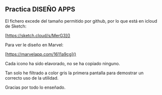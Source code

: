 ## Practica DISEÑO APPS

El fichero excede del tamaño permitido por github, por lo que está en icloud de Sketch:

[https://sketch.cloud/s/MerG3]()

Para ver le diseño en Marvel:

[https://marvelapp.com/1611a9cg]()

Cada icono ha sido elavorado, no se ha copiado ninguno.

Tan solo he filtrado a color gris la primera pantalla para demostrar un correcto uso de la utilidad.

Gracias por todo lo enseñado.
